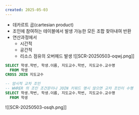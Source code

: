 ```yaml
---
created: 2025-05-03
---
```

- 데카르트 곱(cartesian product)
- 조인에 참여하는 테이블에서 발생 가능한 모든 조합 찾아내여 반환
- 연산과정에서
	- 시간적
	- 공간적
	- 리소스 점유의 오버헤드 발생
![[SCR-20250503-oqwj.png]]
```sql
SELECT 학생.학번, 학생.이름, 지도교수.학번, 지도교수.교수명
  FROM 학생
CROSS JOIN 지도교수
```

```sql
-- 암시적 교차 조인 
-- WHRER 의 조인 조건문이나 JOIN 키워드 명시 않으면 교차 조인이 수행
SELECT 학생.학번, 학생.이름, 지도교수.학번, 지도교수.교수명
  FROM 학생
```
![[SCR-20250503-osqh.png]]